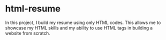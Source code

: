 # html-resume
In this project, I build my resume using only HTML codes. This allows me to showcase my HTML skills and my ability to use HTML tags in building a website from scratch.
